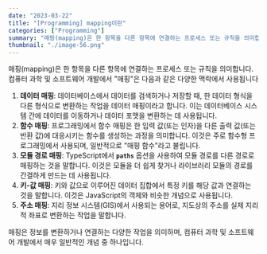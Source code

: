 ```yaml
---
date: "2023-03-22"
title: "[Programming] mapping이란"
categories: ["Programming"]
summary: "매핑(mapping)은 한 항목을 다른 항목에 연결하는 프로세스 또는 규칙을 의미합니다. 컴퓨터 과학 및 소프트웨어 개발에서 "매핑"은 다음과 같은 다양한 맥락에서 사용됩니다"
thumbnail: "./image-56.png"
---
```



매핑(mapping)은 한 항목을 다른 항목에 연결하는 프로세스 또는 규칙을 의미합니다. 컴퓨터 과학 및 소프트웨어 개발에서 "매핑"은 다음과 같은 다양한 맥락에서 사용됩니다


1. **데이터 매핑**: 데이터베이스에서 데이터를 검색하거나 저장할 때, 한 데이터 형식을 다른 형식으로 변환하는 작업을 데이터 매핑이라고 합니다. 이는 데이터베이스 시스템 간에 데이터를 이동하거나 데이터 포맷을 변환하는 데 사용됩니다.
2. **함수 매핑**: 프로그래밍에서 함수 매핑은 한 입력 값(또는 인자)을 다른 출력 값(또는 반환 값)에 대응시키는 함수를 생성하는 과정을 의미합니다. 이것은 주로 함수형 프로그래밍에서 사용되며, 일반적으로 "매핑 함수"라고 불립니다.
3. **모듈 경로 매핑**: TypeScript에서 **`paths`** 옵션을 사용하여 모듈 경로를 다른 경로로 매핑하는 것을 말합니다. 이것은 모듈을 더 쉽게 찾거나 라이브러리 모듈의 경로를 간결하게 만드는 데 사용됩니다.
4. **키-값 매핑**: 키와 값으로 이루어진 데이터 집합에서 특정 키를 해당 값과 연결하는 것을 말합니다. 이것은 JavaScript의 객체와 비슷한 개념으로 사용됩니다.
5. **주소 매핑**: 지리 정보 시스템(GIS)에서 사용되는 용어로, 지도상의 주소를 실제 지리적 좌표로 변환하는 작업을 말합니다.


매핑은 정보를 변환하거나 연결하는 다양한 작업을 의미하며, 컴퓨터 과학 및 소프트웨어 개발에서 매우 일반적인 개념 중 하나입니다.